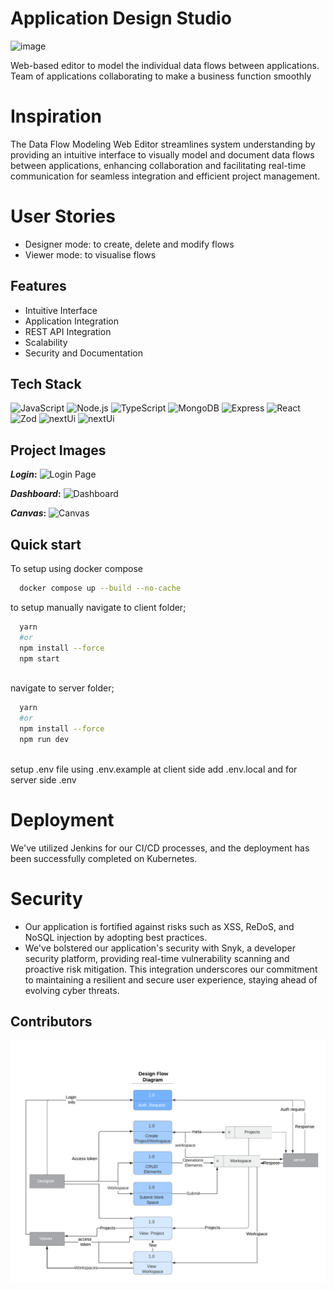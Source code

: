 # Application Design Studio
![image](https://i.pinimg.com/originals/44/db/bd/44dbbd8d16d9f5a8f5492db8d9fbb132.png)

Web-based editor to model the individual data flows
between applications. Team of applications collaborating to make a business function smoothly 

# Inspiration 

The Data Flow Modeling Web Editor streamlines system understanding by providing an intuitive interface to visually model and document data flows between applications, enhancing collaboration and facilitating real-time communication for seamless integration and efficient project management.

# User Stories 

- Designer mode: to create, delete and modify flows
- Viewer mode: to visualise flows 

## Features

- Intuitive Interface
- Application Integration
- REST API Integration
- Scalability
- Security and Documentation

## Tech Stack

![JavaScript](https://img.shields.io/badge/JavaScript-323330?style=for-the-badge&logo=javascript&logoColor=F7DF1E) ![Node.js](https://img.shields.io/badge/NodeJs-1572B6?style=for-the-badge&logo=nodejs&logoColor=white) ![TypeScript](https://img.shields.io/badge/TypeScript-323330?style=for-the-badge&logo=typescript&logoColor=F7DF1E) ![MongoDB](https://img.shields.io/badge/MongoDb-1572B6?style=for-the-badge&logo=mongodb&logoColor=white) ![Express](https://img.shields.io/badge/Express-1572B6?style=for-the-badge&logo=express&logoColor=white) ![React](https://img.shields.io/badge/React-1572B6?style=for-the-badge&logo=react&logoColor=white) ![Zod](https://img.shields.io/badge/Zod-1572B6?style=for-the-badge&logo=zod&logoColor=white) ![nextUi](https://img.shields.io/badge/nextUi-1572B6?style=for-the-badge&logo=nextui&logoColor=white) ![nextUi](https://img.shields.io/badge/mongoose-1572B6?style=for-the-badge&logo=mongoose&logoColor=white)

## Project Images
**_Login_:**
![Login Page](https://i.pinimg.com/originals/11/c4/f7/11c4f7a2e0b0212f06c04735bfb280a7.png)

**_Dashboard_:**
![Dashboard](https://i.pinimg.com/originals/d5/f9/a0/d5f9a0ba570db1340e3970551a79529b.png)


**_Canvas_:**
![Canvas](https://i.pinimg.com/originals/59/58/d9/5958d99aed3c4102bcf811b78437d7e0.png)

## Quick start

To setup using docker compose

```bash
  docker compose up --build --no-cache
```
to setup manually 
navigate to client folder;
```bash
  yarn 
  #or
  npm install --force
  npm start
  
```
navigate to server folder;
```bash
  yarn 
  #or
  npm install --force
  npm run dev
  
```
setup .env file using .env.example
at client side add .env.local
and for server side .env

# Deployment

We've utilized Jenkins for our CI/CD processes, and the deployment has been successfully completed on Kubernetes.

# Security

- Our application is fortified against risks such as XSS, ReDoS, and NoSQL injection by adopting best practices.
- We've bolstered our application's security with Snyk, a developer security platform, providing real-time vulnerability scanning and proactive risk mitigation. This integration underscores our commitment to maintaining a resilient and secure user experience, staying ahead of evolving cyber threats.



## Contributors
<a href="https://github.com/gitatractivo/designStudio/graphs/contributors">
  <img src="./client/public/Data Flow Diagram (Physical) Example.png" />
  
</a>  
